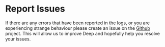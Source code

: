 # Report Issues

If there are any errors that have been reported in the logs, or you are experiencing strange behaviour please create an
issue on the [Github](https://github.com/intergral/deep/issues/new/choose) project. This will allow us to improve Deep
and hopefully help you resolve your issues.  